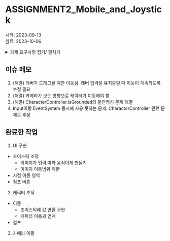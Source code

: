 # ASSIGNMENT2_Mobile_and_Joystick

시작: 2023-09-13 </br>
완료: 2023-10-06 </br>

<details>
<summary>과제 요구사항 접기/ 펼치기</summary>

============ Assignment2_Mobile_and_Joystick 과제 내용 ============

플랫폼: 모바일(안드로이드)</br>
시점: TPS 백뷰

1.
모바일 TPS에서의 캐릭터 조작을 위한 조이스틱 (외부 파키지 쓰지 말고 직접 구현) </br>
터치를 통한 시점 이동(회전) </br>
UI에 배치될 버튼(점프 및 미개발 버튼)을 구현 </br>

2. 
점프 구현할 때 함수 안에 직접 기능을 넣지 않고 이벤트/action을 이용한 Delegate 패턴으로 구현할 것 </br>
Action Func Delegate </br>
UnityAction UnityEvent(사실상 현재 유니티UI에서 사용되는 것들) </br>
를 사용한 스크립트 작성. </br>

기타 정해지지 않았거나 모호한 부분은 HexaWorld어플 조작 참고 </br>

=================================================
</details>

## 이슈 메모

1. (해결) 레버가 드래그될 때만 이동됨. 레버 입력을 유지중일 때 이동이 계속되도록 수정 필요
2. (해결) 카메라가 보는 방향으로 캐릭터가 이동해야 함
3. (해결) CharacterController.isGrounded의 불안정성 문제 해결
4. Input이랑 EventSystem 동시에 사용 못하는 문제. CharactorController 관련 문제로 추정

## 완료한 작업
1. UI 구현
- 조이스틱 조작
    - 이미지가 입력 따라 움직이게 만들기
    - 이미지 이동범위 제한
- 시점 이동 영역
- 점프 버튼
2. 캐릭터 조작
- 이동
    - 조이스틱에 값 반환 구현
    - 캐릭터 이동과 연계
- 점프
3. 카메라 이동
